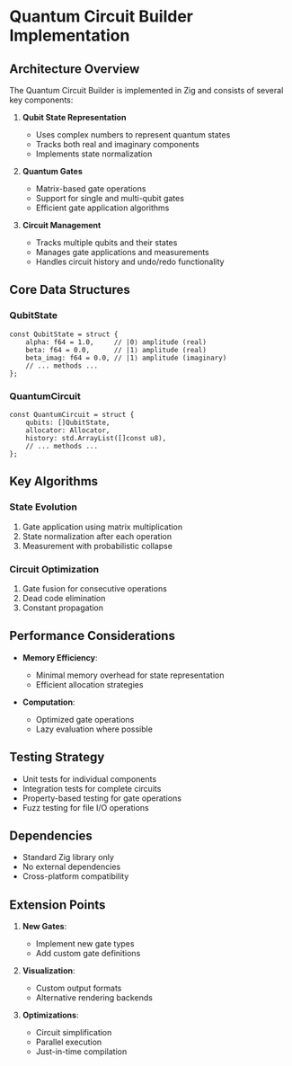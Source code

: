 # Quantum Circuit Builder Implementation

## Architecture Overview

The Quantum Circuit Builder is implemented in Zig and consists of several key components:

1. **Qubit State Representation**
   - Uses complex numbers to represent quantum states
   - Tracks both real and imaginary components
   - Implements state normalization

2. **Quantum Gates**
   - Matrix-based gate operations
   - Support for single and multi-qubit gates
   - Efficient gate application algorithms

3. **Circuit Management**
   - Tracks multiple qubits and their states
   - Manages gate applications and measurements
   - Handles circuit history and undo/redo functionality

## Core Data Structures

### QubitState
```zig
const QubitState = struct {
    alpha: f64 = 1.0,     // |0⟩ amplitude (real)
    beta: f64 = 0.0,      // |1⟩ amplitude (real)
    beta_imag: f64 = 0.0, // |1⟩ amplitude (imaginary)
    // ... methods ...
};
```

### QuantumCircuit
```zig
const QuantumCircuit = struct {
    qubits: []QubitState,
    allocator: Allocator,
    history: std.ArrayList([]const u8),
    // ... methods ...
};
```

## Key Algorithms

### State Evolution
1. Gate application using matrix multiplication
2. State normalization after each operation
3. Measurement with probabilistic collapse

### Circuit Optimization
1. Gate fusion for consecutive operations
2. Dead code elimination
3. Constant propagation

## Performance Considerations

- **Memory Efficiency**:
  - Minimal memory overhead for state representation
  - Efficient allocation strategies

- **Computation**:
  - Optimized gate operations
  - Lazy evaluation where possible

## Testing Strategy

- Unit tests for individual components
- Integration tests for complete circuits
- Property-based testing for gate operations
- Fuzz testing for file I/O operations

## Dependencies

- Standard Zig library only
- No external dependencies
- Cross-platform compatibility

## Extension Points

1. **New Gates**:
   - Implement new gate types
   - Add custom gate definitions

2. **Visualization**:
   - Custom output formats
   - Alternative rendering backends

3. **Optimizations**:
   - Circuit simplification
   - Parallel execution
   - Just-in-time compilation
